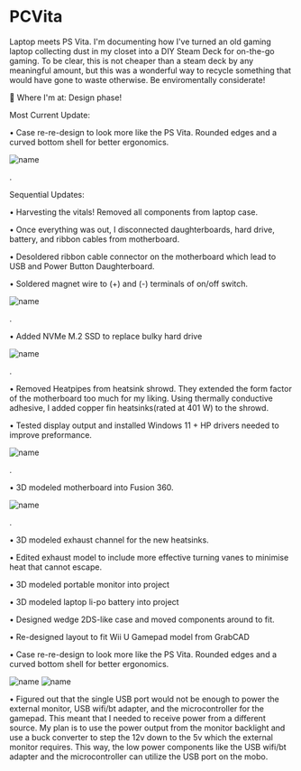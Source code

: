 # PCVita
Laptop meets PS Vita. 
I'm documenting how I've turned an old gaming laptop collecting dust in my closet into a DIY Steam Deck for on-the-go gaming. To be clear, this is not cheaper than a steam deck by any meaningful amount, but this was a wonderful way to recycle something that would have gone to waste otherwise. Be enviromentally considerate!

🤍 Where I'm at: Design phase!

Most Current Update:

• Case re-re-design to look more like the PS Vita. Rounded edges and a curved bottom shell for better ergonomics.

![name](https://github.com/SquishVic/PCVita/blob/main/Screen%20Shot%202022-09-10%20at%201.00.36%20PM.png?raw=true)

.

Sequential Updates:

• Harvesting the vitals! Removed all components from laptop case.

• Once everything was out, I disconnected daughterboards, hard drive, battery, and ribbon cables from motherboard.

• Desoldered ribbon cable connector on the motherboard which lead to USB and Power Button Daughterboard.

• Soldered magnet wire to (+) and (-) terminals of on/off switch.

![name](https://raw.githubusercontent.com/SquishVic/PCVita/main/20220817_183913.jpg)

.

• Added NVMe M.2 SSD to replace bulky hard drive

![name](https://raw.githubusercontent.com/SquishVic/PCVita/main/20220817_183937.jpg)

.

• Removed Heatpipes from heatsink shrowd. They extended the form factor of the motherboard too much for my liking. Using thermally conductive adhesive, I added copper fin heatsinks(rated at 401 W) to the shrowd.

• Tested display output and installed Windows 11 + HP drivers needed to improve preformance.

![name](https://raw.githubusercontent.com/SquishVic/PCVita/main/runningwin11.jpg)

.

• 3D modeled motherboard into Fusion 360.

![name](https://github.com/SquishVic/PCVita/blob/main/motherboard.png?raw=true)

.

• 3D modeled exhaust channel for the new heatsinks.

• Edited exhaust model to include more effective turning vanes to minimise heat that cannot escape.

• 3D modeled portable monitor into project

• 3D modeled laptop li-po battery into project

• Designed wedge 2DS-like case and moved components around to fit.

• Re-designed layout to fit Wii U Gamepad model from GrabCAD

• Case re-re-design to look more like the PS Vita. Rounded edges and a curved bottom shell for better ergonomics.

![name](https://github.com/SquishVic/PCVita/blob/main/Screen%20Shot%202022-09-10%20at%201.00.36%20PM.png?raw=true)
![name](https://github.com/SquishVic/PCVita/blob/main/Screen%20Shot%202022-09-10%20at%2012.15.30%20PM.png?raw=true)

• Figured out that the single USB port would not be enough to power the external monitor, USB wifi/bt adapter, and the microcontroller for the gamepad. This meant that I needed to receive power from a different source. My plan is to use the power output from the monitor backlight and use a buck converter to step the 12v down to the 5v which the external monitor requires. This way, the low power components like the USB wifi/bt adapter and the microcontroller can utilize the USB port on the mobo.
